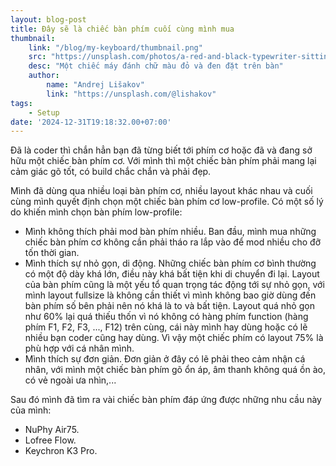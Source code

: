 ```yaml
---
layout: blog-post
title: Đây sẽ là chiếc bàn phím cuối cùng mình mua
thumbnail:
    link: "/blog/my-keyboard/thumbnail.png"
    src: "https://unsplash.com/photos/a-red-and-black-typewriter-sitting-on-top-of-a-table-yXGREiYRiEE"
    desc: "Một chiếc máy đánh chữ màu đỏ và đen đặt trên bàn"
    author:
        name: "Andrej Lišakov"
        link: "https://unsplash.com/@lishakov"
tags:
    - Setup
date: '2024-12-31T19:18:32.00+07:00'
---
```


Đã là coder thì chắn hẳn bạn đã từng biết tới phím cơ hoặc đã và đang sở hữu một chiếc bàn phím cơ. 
Với mình thì một chiếc bàn phím phải mang lại cảm giác gõ tốt, có build chắc chắn và phải đẹp.

Mình đã dùng qua nhiều loại bàn phím cơ, nhiều layout khác nhau và cuối cùng mình quyết định chọn 
một chiếc bàn phím cơ low-profile. Có một số lý do khiến mình chọn bàn phím low-profile:
- Mình không thích phải mod bàn phím nhiều. Ban đầu, mình mua những chiếc bàn phím cơ 
không cần phải tháo ra lắp vào để mod nhiều cho đỡ tốn thời gian. 
- Mình thích sự nhỏ gọn, di động. Những chiếc bàn phím cơ bình thường có một độ dày khá lớn, điều này khá 
bất tiện khi di chuyển đi lại. Layout của bàn phím cũng là một yếu tổ quan trọng tác động tới sự nhỏ gọn, 
với mình layout fullsize là không cần thiết vì mình không bao giờ dùng đến bàn phím số bên phải nên nó 
khá là to và bất tiện. Layout quá nhỏ gọn như 60% lại quá thiếu thốn vì nó không có hàng phím function 
(hàng phím F1, F2, F3, ..., F12) trên cùng, cái này mình hay dùng hoặc có lẽ nhiều bạn coder cũng hay dùng. 
Vì vậy một chiếc phím có layout 75% là phù hợp với cá nhân mình.
- Mình thích sự đơn giản. Đơn giản ở đây có lẽ phải theo cảm nhận cá nhân, với mình một chiếc bàn phím 
gõ ổn áp, âm thanh không quá ồn ào, có vẻ ngoài ưa nhìn,...

Sau đó mình đã tìm ra vài chiếc bàn phím đáp ứng được những nhu cầu này của mình:
- NuPhy Air75.
- Lofree Flow.
- Keychron K3 Pro.
